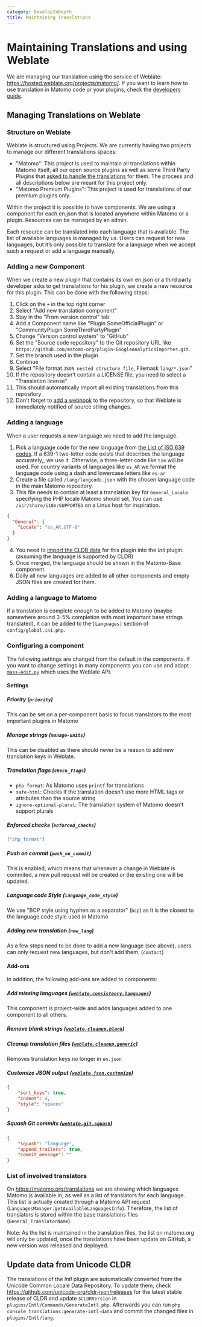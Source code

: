 ```yaml
---
category: DevelopInDepth
title: Maintaining Translations
---
```


# Maintaining Translations and using Weblate

We are managing our translation using the service of Weblate: https://hosted.weblate.org/projects/matomo/. If you want
to learn how to use translation in Matomo code or your plugins, check
the [developers guide](https://developer.matomo.org/guides/translations).

## Managing Translations on Weblate

### Structure on Weblate

Weblate is structured using Projects. We are currently having two projects to manage our different translations spaces:

- "Matomo":
  This project is used to maintain all translations within Matomo itself, all our open source plugins as well as some
  Third Party Plugins
  that [asked to handle the translations](https://developer.matomo.org/guides/translations#getting-translations-for-your-plugin)
  for them. The process and all descriptions below are meant for this project only.
- "Matomo Premium Plugins": This project is used for translations of our premium plugins only.

Within the project it is possible to have components. We are using a component for each en.json that is located anywhere
within Matomo or a plugin. Resources can be managed by an admin.

Each resource can be translated into each language that is available. The list of available languages is managed by us.
Users can request for new languages, but it’s only possible to translate for a language when we accept such a request or
add a language manually.

### Adding a new Component

When we create a new plugin that contains its own en.json or a third party developer asks to get translations for his
plugin, we create a new resource for this plugin. This can be done with the following steps:

1. Click on the `+` in the top right corner
2. Select "Add new translation component"
3. Stay in the "From version control" tab
4. Add a Component name like "Plugin SomeOfficialPlugin" or "CommunityPlugin SomeThirdPartyPlugin"
5. Change "Version control system" to "GitHub"
6. Set the "Source code repository" to the Git repository URL
   like `https://github.com/matomo-org/plugin-GoogleAnalyticsImporter.git`.
7. Set the branch used in the plugin
8. Continue
9. Select "File format `JSON nested structure file`, Filemask `lang/*.json`"
10. If the repository doesn't contain a LICENSE file, you need to select a "Translation license"
11. This should automatically import all existing translations from this repository
12. Don't forget to [add a webhook](https://developer.matomo.org/guides/translations#importing-your-plugins-strings-in-the-translation-platform) to the repository, so that Weblate is immediately notified of source string changes.

### Adding a language

When a user requests a new language we need to add the language.

1. Pick a language code for the new language
   from [the List of ISO 639 codes](https://en.wikipedia.org/wiki/List_of_ISO_639-1_codes). If a 639-1 two-letter code
   exists that describes the language accurately,, we use it. Otherwise, a three-letter code like `tzm` will be used. For
   country variants of languages like `es_AR` we format the language code using a dash and lowercase letters
   like `es-ar`
2. Create a file called `/lang/langcode.json` with the chosen language code in the main Matomo repository.
3. This file needs to contain at least a translation key for `General_Locale` specifying the PHP locale Matomo should set. You can use `/usr/share/i18n/SUPPORTED` on a Linux host for inspiration.
```json
{
  "General": {
    "Locale": "es_AR.UTF-8"
  }
}
```
4. You need to [import the CLDR data](https://developer.matomo.org/guides/maintaining-translations#update-data-from-unicode-cldr) for this plugin into the *Intl* plugin. (assuming the language is supported by CLDR)
5. Once merged, the language should be shown in the Matomo-Base component.
6. Daily all new languages are added to all other components and empty JSON files are created for them.

### Adding a language to Matomo

If a translation is complete enough to be added to Matomo (maybe somewhere around 3-5% completion with most important base strings translated), it can be added to the `[Languages]` section of `config/global.ini.php`.

### Configuring a component 

The following settings are changed from the default in the components. If you want to change settings in many components you can use and adapt [`mass-edit.py`](https://github.com/Findus23/matomo-utils/blob/main/localisation/mass-edit.py) which uses the Weblate API.

#### Settings

##### Priority (`priority`)

This can be set on a per-component basis to focus translators to the most important plugins in Matomo

##### Manage strings (`manage-units`)

This can be disabled as there should never be a reason to add new translation keys in Weblate.


##### Translation flags (`check_flags`)

- `php-format`: As Matomo uses `printf` for translations
- `safe-html`: Checks if the translation doesn't use more HTML tags or attributes than the source string
- `ignore-optional-plural`: The translation system of Matomo doesn't support plurals

##### Enforced checks (`enforced_checks`)
```json
["php_format"]
```

##### Push on commit (`push_on_commit`)

This is enabled, which means that whenever a change in Weblate is commited, a new pull request will be created or the existing one will be updated.

##### Language code Style (`language_code_style`)

We use "BCP style using hyphen as a separator" (`bcp`) as it is the closest to the language code style used in Matomo

##### Adding new translation (`new_lang`)

As a few steps need to be done to add a new language (see above), users can only request new languages, but don't add them. (`contact`)

#### Add-ons

In addition, the following add-ons are added to components:

##### Add missing languages ([`weblate.consistency.languages`](https://docs.weblate.org/en/latest/admin/addons.html#addon-weblate-consistency-languages))

This component is project-wide and adds languages added to one component to all others.

##### Remove blank strings ([`weblate.cleanup.blank`](https://docs.weblate.org/en/latest/admin/addons.html#addon-weblate-cleanup-blank))

##### Cleanup translation files ([`weblate.cleanup.generic`](https://docs.weblate.org/en/latest/admin/addons.html#addon-weblate-cleanup-generic))

Removes translation keys no longer in `en.json`

##### Customize JSON output ([`weblate.json.customize`](https://docs.weblate.org/en/latest/admin/addons.html#addon-weblate-json-customize))

```json
{
    "sort_keys": true,
    "indent": 4,
    "style": "spaces"
}
```

##### Squash Git commits ([`weblate.git.squash`](https://docs.weblate.org/en/latest/admin/addons.html#addon-weblate-git-squash))

```json
{
    "squash": "language",
    "append_trailers": true,
    "commit_message": ""
}
```

### List of involved translators

On https://matomo.org/translations we are showing which languages Matomo is available in, as well as a list of translators for each language. This list is actually created through a Matomo API request (`LanguagesManager.getAvailableLanguagesInfo`). Therefore, the list of translators is stored within the base translations files (`General_TranslatorName`).

Note: As the list is maintained in the translation files, the list on matomo.org will only be updated, once the translations have been update on GitHub, a new version was released and deployed.


## Update data from Unicode CLDR

The translations of the *Intl* plugin are automatically converted from the Unicode Common Locale Data Repository. To update them, check https://github.com/unicode-org/cldr-json/releases for the latest stable release of CLDR and update `$CLDRVersion` in ` plugins/Intl/Commands/GenerateIntl.php`. Afterwards you can run `php console translations:generate-intl-data` and commit the changed files in `plugins/Intl/lang`.
